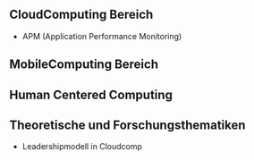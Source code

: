 
## CloudComputing Bereich

- APM (Application Performance Monitoring)


## MobileComputing Bereich



## Human Centered Computing


## Theoretische und Forschungsthematiken
- Leadershipmodell in Cloudcomp
